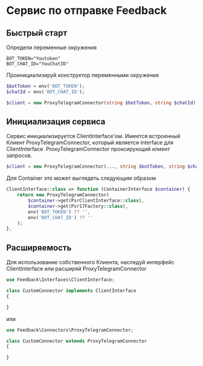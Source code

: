 # Сервис по отправке Feedback
## Быстрый старт

Определи переменные окружения

```dotenv
BOT_TOKEN="Youtoken"
BOT_CHAT_ID="YouChatID"
```

Проинициализируй конструктор переменными окружения
```php
$botToken = env('BOT_TOKEN');
$chatId = env('BOT_CHAT_ID');

$client = new ProxyTelegramConnector(string $botToken, string $chatId)
```

## Инициализация сервиса
Сервис инициализируется ClientInterface'ом. Имеется встроенный Клиент ProxyTelegramConnector,
который является interface для ClientInterface. ProxyTelegramConnector проксирующий клиент запросов.
```php
$client = new ProxyTelegramConnector(..., string $botToken, string $chatId) // Implements ClientInterface
```

Для Container это может выглядеть следующим образом

```php
ClientInterface::class => function (ContainerInterface $container) {
    return new ProxyTelegramConnector(
        $container->get(PsrClientInterface::class),
        $container->get(Psr17Factory::class),
        env('BOT_TOKEN') ?? '',
        env('BOT_CHAT_ID') ?? ''
    );
},
```

## Расширяемость
Для использование собственного Клиента, наследуй интерфейс ClientInterface или расширяй ProxyTelegramConnector

```php
use Feedback\Interfaces\ClientInterface;

class CustomConnector implements ClientInterface
{

}
```

или 

```php
use Feedback\Connectors\ProxyTelegramConnector;

class CustomConnector extends ProxyTelegramConnector
{

}
```
